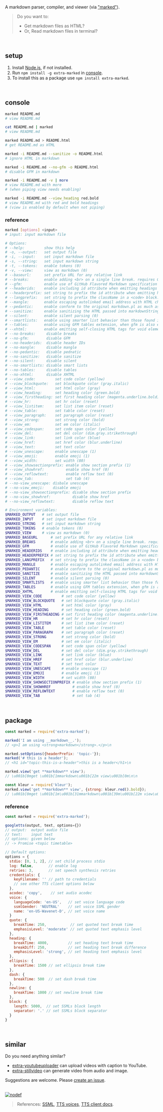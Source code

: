 A markdown parser, compiler, and viewer (via ["marked"]).
> Do you want to:
> - Get markdown files as HTML?
> - Or, Read markdown files in terminal?
<br>


## setup

1. Install [Node.js], if not installed.
2. Run `npm install -g extra-marked` in [console].
3. To install this as a package use `npm install extra-marked`.
<br>


## console

```bash
marked README.md
# view README.md

cat README.md | marked
# view README.md

marked README.md > README.html
# get README.md as HTML

marked -i README.md --sanitize -o README.html
# ignore HTML in markdown

marked -i README.md --no-gfm -o README.html
# disable GFM in markdown

marked -i README.md -v | more
# view README.md with more
# (when piping view needs enabling)

marked -i README.md --view_heading red.bold
# view README.md with red and bold headings
# (view is enabled by default when not piping)
```

### reference

```bash
marked [options] <input>
# input: input markdown file

# Options:
# --help:         show this help
# -o, --output:   set output file
# -i, --input:    set input markdown file
# -s, --string:   set input markdown string
# -t, --tokens:   enable tokens (0)
# -v, --view:     view as markdown (0)
# --baseurl:      set prefix URL for any relative link
# --breaks:       enable adding <br> on a single line break. requires GFM enabled (0)
# --gfm:          enable use of GitHub Flavored Markdown specification (1)
# --headerids:    enable including id attribute when emitting headings (1)
# --headerprefix: set string to prefix the id attribute when emitting headings
# --langprefix:   set string to prefix the className in a <code> block. useful for syntax highlighting (language-)
# --mangle:       enable escaping autolinked email address with HTML character references (1)
# --pedantic:     enable conform to the original markdown.pl as much as possible. dont fix original markdown bugs or behavior. turns off and overrides gfm. (0)
# --sanitize:     enable sanitizing the HTML passed into markdownString with the sanitizer function (0)
# --silent:       enable silent parsing (0)
# --smartlists:   enable using smarter list behavior than those found in markdown.pl (0)
# --tables:       enable using GFM tables extension, when gfm is also enabled (1)
# --xhtml:        enable emitting self-closing HTML tags for void elements (<br/>, <img/>, etc.) with a "/" as required by XHTML (0)
# --no-breaks:     disable breaks
# --no-gfm:        disable GFM
# --no-headerids:  disable header IDs
# --no-mangle:     disable mangle
# --no-pedantic:   disable pednatic
# --no-sanitize:   disable sanitize
# --no-silent:     disable silent
# --no-smartlists: disable smart lists
# --no-tables:     disable tables
# --no-xhtml:      disable XHTML
# --view_code:         set code color (yellow)
# --view_blockquote:   set blockquote color (gray.italic)
# --view_html:         set html color (gray)
# --view_heading:      set heading color (green.bold)
# --view_firstheading: set first heading color (magenta.underline.bold)
# --view_hr:           set hr color (reset)
# --view_listitem:     set list item color (reset)
# --view_table:        set table color (reset)
# --view_paragraph:    set paragraph color (reset)
# --view_strong:       set strong color (bold)
# --view_em:           set em color (italic)
# --view_codespan:     set code span color (yellow)
# --view_del:          set del color (dim.gray.strikethrough)
# --view_link:         set link color (blue)
# --view_href:         set href color (blur.underline)
# --view_text:         set text color
# --view_unescape:     enable unescape (1)
# --view_emoji:        enable emoji (1)
# --view_width:        set width (80)
# --view_showsectionprefix: enable show section prefix (1)
# --view_showhref:          enable show href (0)
# --view_reflowtext:        enable reflow text (0)
# --view_tab:               set tab (4)
# --no-view_unescape: disbale unescape
# --no-view_emoji:    disable emoji
# --no-view_showsectionprefix: disable show section prefix
# --no-view_showhref:          disable show href
# --no-view_reflowtext:        disable reflow text

# Environment variables:
$MARKED_OUTPUT   # set output file
$MARKED_INPUT    # set input markdown file
$MARKED_STRING   # set input markdown string
$MARKED_TOKENS   # enable tokens (0)
$MARKED_VIEW     # view as markdown (0)
$MARKED_BASEURL      # set prefix URL for any relative link
$MARKED_BREAKS       # enable adding <br> on a single line break. requires GFM enabled (0)
$MARKED_GFM          # enable use of GitHub Flavored Markdown specification (1)
$MARKED_HEADERIDS    # enable including id attribute when emitting headings (1)
$MARKED_HEADERPREFIX # set string to prefix the id attribute when emitting headings
$MARKED_LANGPREFIX   # set string to prefix the className in a <code> block. useful for syntax highlighting (language-)
$MARKED_MANGLE       # enable escaping autolinked email address with HTML character references (1)
$MARKED_PEDANTIC     # enable conform to the original markdown.pl as much as possible. dont fix original markdown bugs or behavior. turns off and overrides gfm. (0)
$MARKED_SANITIZE     # enable sanitizing the HTML passed into markdownString with the sanitizer function (0)
$MARKED_SILENT       # enable silent parsing (0)
$MARKED_SMARTLISTS   # enable using smarter list behavior than those found in markdown.pl (0)
$MARKED_TABLES       # enable using GFM tables extension, when gfm is also enabled (1)
$MARKED_XHTML        # enable emitting self-closing HTML tags for void elements (<br/>, <img/>, etc.) with a "/" as required by XHTML (0)
$MARKED_VIEW_CODE         # set code color (yellow)
$MARKED_VIEW_BLOCKQUOTE   # set blockquote color (gray.italic)
$MARKED_VIEW_HTML         # set html color (gray)
$MARKED_VIEW_HEADING      # set heading color (green.bold)
$MARKED_VIEW_FIRSTHEADING # set first heading color (magenta.underline.bold)
$MARKED_VIEW_HR           # set hr color (reset)
$MARKED_VIEW_LISTITEM     # set list item color (reset)
$MARKED_VIEW_TABLE        # set table color (reset)
$MARKED_VIEW_PARAGRAPH    # set paragraph color (reset)
$MARKED_VIEW_STRONG       # set strong color (bold)
$MARKED_VIEW_EM           # set em color (italic)
$MARKED_VIEW_CODESPAN     # set code span color (yellow)
$MARKED_VIEW_DEL          # set del color (dim.gray.strikethrough)
$MARKED_VIEW_LINK         # set link color (blue)
$MARKED_VIEW_HREF         # set href color (blur.underline)
$MARKED_VIEW_TEXT         # set text color
$MARKED_VIEW_UNESCAPE     # enable unescape (1)
$MARKED_VIEW_EMOJI        # enable emoji (1)
$MARKED_VIEW_WIDTH        # set width (80)
$MARKED_VIEW_SHOWSECTIONPREFIX # enable show section prefix (1)
$MARKED_VIEW_SHOWHREF          # enable show href (0)
$MARKED_VIEW_REFLOWTEXT        # enable reflow text (0)
$MARKED_VIEW_TAB               # set tab (4)
```
<br>


## package

```javascript
const marked = require('extra-marked');

marked('I am using __markdown__.');
// <p>I am using <strong>markdown</strong>.</p>\n

marked.setOptions({headerPrefix: 'topic-'});
marked('# this is a header');
// <h1 id="topic-this-is-a-header">this is a header</h1>\n

marked.view('get **markdown** view');
// \u001b[0mget \u001b[1mmarkdown\u001b[22m view\u001b[0m\n\n

const kleur = require('kleur');
marked.view('get **markdown** view', {strong: kleur.red().bold});
// \u001b[0mget \u001b[1m\u001b[31mmarkdown\u001b[39m\u001b[22m view\u001b[0m\n\n
```

### reference

```javascript
const marked = require('extra-marked');

googletts(output, text, options={})
// output:  output audio file
// text:    input text
// options: given below
// -> Promise <topic timetable>

// Default options:
options = {
  stdio: [0, 1, 2], // set child process stdio
  log: false,       // enable log
  retries: 3,       // set speech synthesis retries
  credentials: {
    keyFilename: '' // path to credentials
    // see other TTS client options below
  },
  acodec: 'copy',    // set audio acodec
  voice: {
    languageCode: 'en-US',   // set voice language code
    ssmlGender: 'NEUTRAL'    // set voice SSML gender
    name: 'en-US-Wavenet-D', // set voice name
  }
  quote: {
    breakTime: 250,           // set quoted text break time
    emphasisLevel: 'moderate' // set quoted text emphasis level
  },
  heading: {
    breakTime: 4000,         // set heading text break time
    breakDiff: 250,          // set heading text break difference
    emphasisLevel: 'strong', // set heading text emphasis level
  },
  ellipsis: {
    breakTime: 1500 // set ellipsis break time
  },
  dash: {
    breakTime: 500  // set dash break time
  },
  newline: {
    breakTime: 1000 // set newline break time
  },
  block: {
    length: 5000,  // set SSMLs block length
    separator: '.' // set SSMLs block separator
  }
}
```
<br>


## similar

Do you need anything similar?
- [extra-youtubeuploader] can upload videos with caption to YouTube.
- [extra-stillvideo] can generate video from audio and image.

Suggestions are welcome. Please [create an issue].
<br><br>


[![nodef](https://i.imgur.com/LPVfMny.jpg)](https://nodef.github.io)
> References: [SSML], [TTS voices], [TTS client docs].

["marked"]: https://www.npmjs.com/package/marked

[Node.js]: https://nodejs.org/en/download/
[console]: https://en.wikipedia.org/wiki/Shell_(computing)#Text_(CLI)_shells
[Enable API]: https://console.cloud.google.com/flows/enableapi?apiid=texttospeech.googleapis.com
[Setup authentication]: https://cloud.google.com/docs/authentication/getting-started

[account]: https://accounts.google.com/signup
[Google Cloud Platform]: https://console.developers.google.com/
[new project]: https://console.cloud.google.com/projectcreate
[Cloud Text-to-Speech API]: https://console.cloud.google.com/apis/library/texttospeech.googleapis.com
[credentials]: https://console.cloud.google.com/apis/credentials/wizard
[RapidEE]: https://www.rapidee.com/en/about

[extra-stillvideo]: https://www.npmjs.com/package/extra-stillvideo
[extra-youtubeuploader]: https://www.npmjs.com/package/extra-youtubeuploader
[create an issue]: https://github.com/nodef/extra-googletts/issues

[SSML]: https://developers.google.com/actions/reference/ssml
[TTS voices]: https://cloud.google.com/text-to-speech/docs/voices
[TTS client docs]: https://cloud.google.com/nodejs/docs/reference/text-to-speech/0.1.x/v1beta1.TextToSpeechClient
